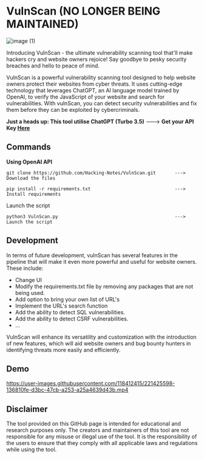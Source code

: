 # VulnScan (NO LONGER BEING MAINTAINED)

![image (1)](https://github.com/Hacking-Notes/VulnScan/assets/118412415/7ddf3b21-0968-417f-a288-854dc686c9d4)

Introducing VulnScan - the ultimate vulnerability scanning tool that'll make hackers cry and website owners rejoice! Say goodbye to pesky security breaches and hello to peace of mind.

VulnScan is a powerful vulnerability scanning tool designed to help website owners protect their websites from cyber threats. It uses cutting-edge technology that leverages ChatGPT, an AI language model trained by OpenAI, to verify the JavaScript of your website and search for vulnerabilities. With vulnScan, you can detect security vulnerabilities and fix them before they can be exploited by cybercriminals.

<b>Just a heads up: This tool utilise ChatGPT (Turbo 3.5)</b> ---> <b>Get your API Key <a href="https://platform.openai.com/account/api-keys">Here</a></b>

## Commands

<b>Using OpenAI API</b>
```
git clone https://github.com/Hacking-Notes/VulnScan.git       ---> Download the files

pip install -r requirements.txt                               ---> Install requirements
```
Launch the script
```
python3 VulnScan.py                                           ---> Launch the script
```

## Development

In terms of future development, vulnScan has several features in the pipeline that will make it even more powerful and useful for website owners. These include:

<ul style="list-style-type:disc;">
  <li>Change UI</li>
  <li>Modify the requirements.txt file by removing any packages that are not being used.</li>
  <li>Add option to bring your own list of URL's</li>
  <li>Implement the URL's search function</li>
  <li>Add the ability to detect SQL vulnerabilities.</li>
  <li>Add the ability to detect CSRF vulnerabilities.</li>
  <li>...</li>
</ul> 

VulnScan will enhance its versatility and customization with the introduction of new features, which will aid website owners and bug bounty hunters in identifying threats more easily and efficiently.

## Demo

https://user-images.githubusercontent.com/118412415/221425598-136810fe-d3bc-47cb-a253-a25a4639d43b.mp4

## Disclaimer

The tool provided on this GitHub page is intended for educational and research purposes only. The creators and maintainers of this tool are not responsible for any misuse or illegal use of the tool. It is the responsibility of the users to ensure that they comply with all applicable laws and regulations while using the tool.


